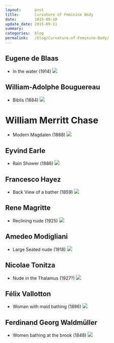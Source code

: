 ```yaml
---
layout:      post
title:       Curvature of Feminine Body
date:        2015-09-10
update_date: 2015-09-11
summary:     
categories:  blog
permalink:   /blog/Curvature-of-Feminine-Body/
---
```


## Eugene de Blaas

* In the water (1914)
![](http://uploads7.wikiart.org/images/eugene-de-blaas/in-the-water.jpg)

## William-Adolphe Bouguereau

* Biblis (1884)
![](http://uploads3.wikiart.org/images/william-adolphe-bouguereau/biblis.jpg)

# William Merritt Chase

* Modern Magdalen (1888)
![](http://uploads7.wikiart.org/images/william-merritt-chase/modern-magdalen.jpg)

## Eyvind Earle

* Rain Shower (1986)
![](http://uploads3.wikiart.org/images/eyvind-earle/rain-shower.jpg)

## Francesco Hayez

* Back View of a bather (1859)
![](http://uploads3.wikiart.org/images/francesco-hayez/back-view-of-a-bather-1859.jpg)

## Rene Magritte

* Reclining nude (1925)
![](http://uploads6.wikiart.org/images/rene-magritte/reclining-nude-1925(1).jpg)

## Amedeo Modigliani

* Large Seated nude (1918)
![](http://uploads5.wikiart.org/images/amedeo-modigliani/large-seated-nude.jpg)

## Nicolae Tonitza

* Nude in the Thalamus (1927?)
![](http://uploads6.wikiart.org/images/nicolae-tonitza/nude-in-the-thalamus.jpg)

## Félix Vallotton

* Woman with maid bathing (1896)
![](http://uploads5.wikiart.org/images/felix-vallotton/woman-with-maid-bathing-1896.jpg)

## Ferdinand Georg Waldmüller

* Women bathing at the brook (1848)
![](http://uploads5.wikiart.org/images/ferdinand-georg-waldm-ller/women-bathing-at-the-brook.jpg)

